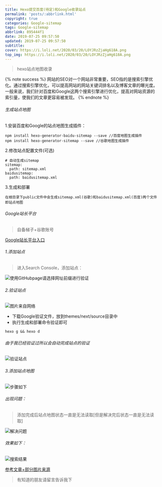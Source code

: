 ```yaml
---
title: Hexo提交百度(待定)和Google收录站点
permalink: 'posts/:abbrlink.html'
copyright: true
categories: Google-sitemap
tags: Google-sitemap
abbrlink: 895444f1
date: 2019-07-25 09:57:50
updated: 2019-07-25 09:57:50
subtitle:
cover: https://i.loli.net/2020/03/20/LOYJRzZjaHg618A.png
top_img: https://i.loli.net/2020/03/20/LOYJRzZjaHg618A.png
---
```


<blockquote class="blockquote-center">hexo站点地图收录</blockquote>

{% note success %}
网站的SEO对一个网站非常重要，SEO指的是搜索引擎优化。通过搜索引擎优化，可以提高网站的网站关键词排名以及博客文章的曝光度。
一般来说，我们针对百度和Google这两个搜索引擎进行优化，提高对网站资源的索引量，使我们的文章更容易被发现。
{% endnote %}


###### 生成站点地图

1.安装百度和Google的站点地图生成插件：
```
npm install hexo-generator-baidu-sitemap --save //百度地图生成插件
npm install hexo-generator-sitemap --save //谷歌地图生成插件
```
<!--more-->

2.修改站点配置文件(可选)
```
# 自动生成sitemap
sitemap:
  path: sitemap.xml
baidusitemap:
  path: baidusitemap.xml
```
3.生成和部署
```
在根目录下public文件中会生成sitemap.xml(谷歌)和baidusitemap.xml(百度)两个文件即站点地图
```
###### Google站长平台

> 自备梯子+谷歌账号

[Google站长平台入口](https://www.google.com/webmasters/#?modal_active=none)
###### 1.添加站点
>进入Search Console，添加站点：

![使用GitHubpage请选择网址前缀进行验证](https://upload-images.jianshu.io/upload_images/3098875-32bb9281428b738f.png?imageMogr2/auto-orient/strip%7CimageView2/2/w/1240)

###### 2.验证站点
![图片来自网络](https://upload-images.jianshu.io/upload_images/3098875-a3b45bd0980abbfd.png?imageMogr2/auto-orient/strip%7CimageView2/2/w/1240)
- 下载Google验证文件，放到themes/next/source目录中
-  执行生成和部署命令验证即可
```
hexo g && hexo d
```
###### 由于我已经验证过所以会自动完成站点的验证
![验证站点](https://upload-images.jianshu.io/upload_images/3098875-144e9a44531c5761.png?imageMogr2/auto-orient/strip%7CimageView2/2/w/1240)

###### 3.添加站点地图
![步骤如下](https://upload-images.jianshu.io/upload_images/3098875-9306fcee433db0a6.png?imageMogr2/auto-orient/strip%7CimageView2/2/w/1240)

###### 出现问题：
> 添加完成后站点地图状态一直是无法读取[但是解决完后状态一直是无法读取]

![解决问题](https://upload-images.jianshu.io/upload_images/3098875-a2cba7ad8e1a9569.png?imageMogr2/auto-orient/strip%7CimageView2/2/w/1240)


###### 效果如下：
![搜索结果](https://upload-images.jianshu.io/upload_images/3098875-8ca47d711c101eae.png?imageMogr2/auto-orient/strip%7CimageView2/2/w/1240)

[参考文章+部分图片来源](https://www.93bok.com/Hexo%E6%8F%90%E4%BA%A4%E7%99%BE%E5%BA%A6%E5%92%8CGoogle%E6%94%B6%E5%BD%95%E7%AB%99%E7%82%B9/)

>有知道的朋友请留言告诉我下
